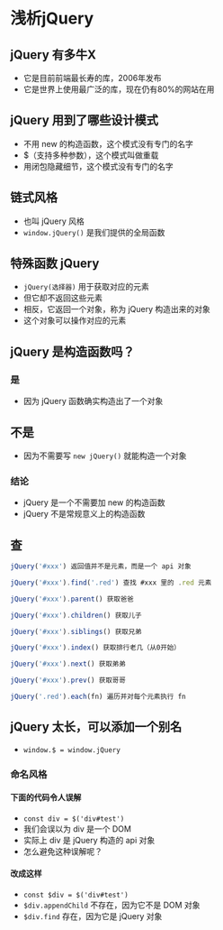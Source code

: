 # 浅析jQuery 

## jQuery 有多牛X

* 它是目前前端最长寿的库，2006年发布
* 它是世界上使用最广泛的库，现在仍有80%的网站在用

## jQuery 用到了哪些设计模式

* 不用 new 的构造函数，这个模式没有专门的名字
* $（支持多种参数），这个模式叫做重载
* 用闭包隐藏细节，这个模式没有专门的名字 

## 链式风格

* 也叫 jQuery 风格
* `window.jQuery()` 是我们提供的全局函数

## 特殊函数 jQuery

*  `jQuery(选择器)` 用于获取对应的元素
* 但它却不返回这些元素
* 相反，它返回一个对象，称为 jQuery 构造出来的对象
* 这个对象可以操作对应的元素

## jQuery 是构造函数吗？

### 是

* 因为 jQuery 函数确实构造出了一个对象

## 不是

* 因为不需要写 `new jQuery()` 就能构造一个对象

### 结论

* jQuery 是一个不需要加 new 的构造函数
* jQuery 不是常规意义上的构造函数

## 查

```js
jQuery('#xxx') 返回值并不是元素，而是一个 api 对象

jQuery('#xxx').find('.red') 查找 #xxx 里的 .red 元素

jQuery('#xxx').parent() 获取爸爸

jQuery('#xxx').children() 获取儿子

jQuery('#xxx').siblings() 获取兄弟

jQuery('#xxx').index() 获取排行老几（从0开始）

jQuery('#xxx').next() 获取弟弟

jQuery('#xxx').prev() 获取哥哥

jQuery('.red').each(fn) 遍历并对每个元素执行 fn
```

## jQuery 太长，可以添加一个别名

* `window.$ = window.jQuery`

### 命名风格 

#### 下面的代码令人误解

* `const div = $('div#test')`
* 我们会误以为 div 是一个 DOM
* 实际上 div 是 jQuery 构造的 api 对象
* 怎么避免这种误解呢？

#### 改成这样

* `const $div = $('div#test')`
* `$div.appendChild` 不存在，因为它不是 DOM 对象
* `$div.find` 存在，因为它是 jQuery 对象

























